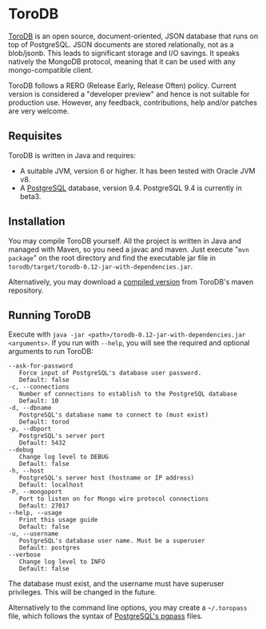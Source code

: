 ToroDB
======

[ToroDB][1] is an open source, document-oriented, JSON database that runs on top of PostgreSQL. JSON documents are stored relationally, not as a blob/jsonb. This leads to significant storage and I/O savings. It speaks natively the MongoDB protocol, meaning that it can be used with any mongo-compatible client.

ToroDB follows a RERO (Release Early, Release Often) policy. Current version is considered a "developer preview" and hence is not suitable for production use. However, any feedback, contributions, help and/or patches are very welcome.


Requisites
----------

ToroDB is written in Java and requires:

* A suitable JVM, version 6 or higher. It has been tested with Oracle JVM v8.
* A [PostgreSQL][2] database, version 9.4. PostgreSQL 9.4 is currently in beta3.


Installation
------------

You may compile ToroDB yourself. All the project is written in Java and managed with Maven, so you need a javac and maven. Just execute "`mvn package`" on the root directory and find the executable jar file in `torodb/target/torodb-0.12-jar-with-dependencies.jar`.

Alternatively, you may download a [compiled version][3] from ToroDB's maven repository.


Running ToroDB
--------------

Execute with `java -jar <path>/torodb-0.12-jar-with-dependencies.jar <arguments>`. If you run with `--help`, you will see the required and optional arguments to run ToroDB:

    --ask-for-password
       Force input of PostgreSQL's database user password.
       Default: false
    -c, --connections
       Number of connections to establish to the PostgreSQL database
       Default: 10
    -d, --dbname
       PostgreSQL's database name to connect to (must exist)
       Default: torod
    -p, --dbport
       PostgreSQL's server port
       Default: 5432
    --debug
       Change log level to DEBUG
       Default: false
    -h, --host
       PostgreSQL's server host (hostname or IP address)
       Default: localhost
    -P, --mongoport
       Port to listen on for Mongo wire protocol connections
       Default: 27017
    --help, --usage
       Print this usage guide
       Default: false
    -u, --username
       PostgreSQL's database user name. Must be a superuser
       Default: postgres
    --verbose
       Change log level to INFO
       Default: false

The database must exist, and the username must have superuser privileges. This will be changed in the future.

Alternatively to the command line options, you may create a `~/.toropass` file, which follows the syntax of [PostgreSQL's pgpass][4] files.


[1]: http://www.torodb.com
[2]: http://www.postgresql.org
[3]: http://maven.torodb.com/release/com/torodb/torodb/0.12/torodb-0.12-jar-with-dependencies.jar
[4]: http://www.postgresql.org/docs/9.3/static/libpq-pgpass.html
